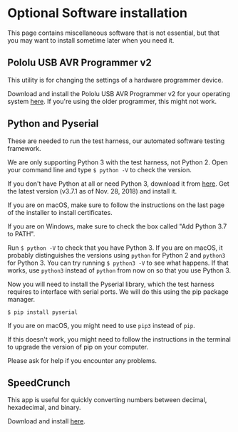 # Optional Software installation

This page contains miscellaneous software that is not essential, but that you may want to install sometime later when you need it.

## Pololu USB AVR Programmer v2

This utility is for changing the settings of a hardware programmer device.

Download and install the Pololu USB AVR Programmer v2 for your operating system [here](https://www.pololu.com/product/3170/resources). If you're using the older programmer, this might not work.

## Python and Pyserial

These are needed to run the test harness, our automated software testing framework.

We are only supporting Python 3 with the test harness, not Python 2. Open your command line and type `$ python -V` to check the version.

If you don't have Python at all or need Python 3, download it from [here](https://www.python.org/downloads/). Get the latest version (v3.7.1 as of Nov. 28, 2018) and install it.

If you are on macOS, make sure to follow the instructions on the last page of the installer to install certificates.

If you are on Windows, make sure to check the box called "Add Python 3.7 to PATH".

Run `$ python -V` to check that you have Python 3. If you are on macOS, it probably distinguishes the versions using `python` for Python 2 and `python3` for Python 3. You can try running `$ python3 -V` to see what happens. If that works, use `python3` instead of `python` from now on so that you use Python 3.

Now you will need to install the Pyserial library, which the test harness requires to interface with serial ports. We will do this using the pip package manager.

`$ pip install pyserial`

If you are on macOS, you might need to use `pip3` instead of `pip`.

If this doesn't work, you might need to follow the instructions in the terminal to upgrade the version of pip on your computer.

Please ask for help if you encounter any problems.

## SpeedCrunch

This app is useful for quickly converting numbers between decimal, hexadecimal, and binary.

Download and install [here](https://speedcrunch.org/download.html).
